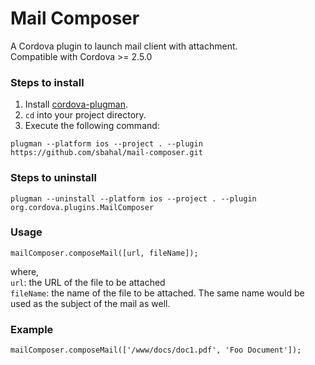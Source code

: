 # Mail Composer

A Cordova plugin to launch mail client with attachment.  
Compatible with Cordova >= 2.5.0

### Steps to install

1. Install [cordova-plugman](https://github.com/apache/cordova-plugman).
2. ```cd``` into your project directory.
3. Execute the following command:

```
plugman --platform ios --project . --plugin https://github.com/sbahal/mail-composer.git
```

### Steps to uninstall

```
plugman --uninstall --platform ios --project . --plugin org.cordova.plugins.MailComposer
```

### Usage

```
mailComposer.composeMail([url, fileName]);
```
where,  
```url```: the URL of the file to be attached  
```fileName```: the name of the file to be attached. The same name would be used as the subject of the mail as well.

### Example

```
mailComposer.composeMail(['/www/docs/doc1.pdf', 'Foo Document']);
```
